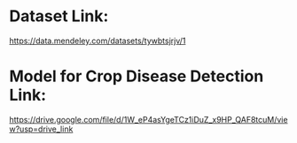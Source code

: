 # Dataset Link: 
https://data.mendeley.com/datasets/tywbtsjrjv/1 

# Model for Crop Disease Detection Link: 
https://drive.google.com/file/d/1W_eP4asYgeTCz1iDuZ_x9HP_QAF8tcuM/view?usp=drive_link 
